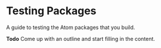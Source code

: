 # Testing Packages

A guide to testing the Atom packages that you build.

**Todo** Come up with an outline and start filling in the content.
